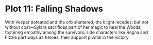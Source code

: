 # Plot 11: Falling Shadows

With Vesper defeated and the orb shattered, the blight recedes, but not without cost—Sylara sacrifices part of her magic to heal the Woods, fostering empathy among the survivors; side characters like Ragna and Fizzle part ways as heroes, their support pivotal in the victory.
